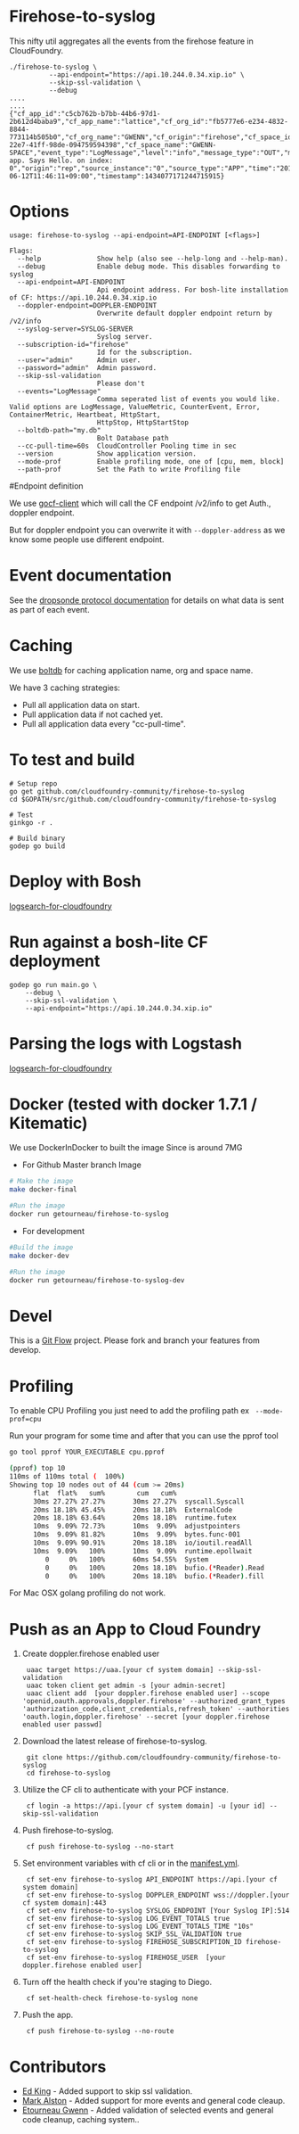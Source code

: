 # Firehose-to-syslog

This nifty util aggregates all the events from the firehose feature in
CloudFoundry.

	./firehose-to-syslog \
              --api-endpoint="https://api.10.244.0.34.xip.io" \
              --skip-ssl-validation \
              --debug
	....
	....
	{"cf_app_id":"c5cb762b-b7bb-44b6-97d1-2b612d4baba9","cf_app_name":"lattice","cf_org_id":"fb5777e6-e234-4832-8844-773114b505b0","cf_org_name":"GWENN","cf_origin":"firehose","cf_space_id":"3c910823-22e7-41ff-98de-094759594398","cf_space_name":"GWENN-SPACE","event_type":"LogMessage","level":"info","message_type":"OUT","msg":"Lattice-app. Says Hello. on index: 0","origin":"rep","source_instance":"0","source_type":"APP","time":"2015-06-12T11:46:11+09:00","timestamp":1434077171244715915}

# Options

```
usage: firehose-to-syslog --api-endpoint=API-ENDPOINT [<flags>]

Flags:
  --help              Show help (also see --help-long and --help-man).
  --debug             Enable debug mode. This disables forwarding to syslog
  --api-endpoint=API-ENDPOINT  
                      Api endpoint address. For bosh-lite installation of CF: https://api.10.244.0.34.xip.io
  --doppler-endpoint=DOPPLER-ENDPOINT  
                      Overwrite default doppler endpoint return by /v2/info
  --syslog-server=SYSLOG-SERVER  
                      Syslog server.
  --subscription-id="firehose"  
                      Id for the subscription.
  --user="admin"      Admin user.
  --password="admin"  Admin password.
  --skip-ssl-validation  
                      Please don't
  --events="LogMessage"  
                      Comma seperated list of events you would like. Valid options are LogMessage, ValueMetric, CounterEvent, Error, ContainerMetric, Heartbeat, HttpStart,
                      HttpStop, HttpStartStop
  --boltdb-path="my.db"  
                      Bolt Database path
  --cc-pull-time=60s  CloudController Pooling time in sec
  --version           Show application version.
  --mode-prof         Enable profiling mode, one of [cpu, mem, block]
  --path-prof         Set the Path to write Profiling file
```

#Endpoint definition

We use [gocf-client](https://github.com/cloudfoundry-community/go-cfclient) which will call the CF endpoint /v2/info to get Auth., doppler endpoint.

But for doppler endpoint you can overwrite it with ``` --doppler-address ``` as we know some people use different endpoint.

# Event documentation

See the [dropsonde protocol documentation](https://github.com/cloudfoundry/dropsonde-protocol/tree/master/events) for details on what data is sent as part of each event.

# Caching
We use [boltdb](https://github.com/boltdb/bolt) for caching application name, org and space name.

We have 3 caching strategies:
* Pull all application data on start.
* Pull application data if not cached yet.
* Pull all application data every "cc-pull-time".

# To test and build


    # Setup repo
    go get github.com/cloudfoundry-community/firehose-to-syslog
    cd $GOPATH/src/github.com/cloudfoundry-community/firehose-to-syslog

    # Test
	ginkgo -r .

    # Build binary
    godep go build

# Deploy with Bosh

[logsearch-for-cloudfoundry](https://github.com/logsearch/logsearch-for-cloudfoundry)

# Run against a bosh-lite CF deployment

    godep go run main.go \
		--debug \
		--skip-ssl-validation \
		--api-endpoint="https://api.10.244.0.34.xip.io"

# Parsing the logs with Logstash

[logsearch-for-cloudfoundry](https://github.com/logsearch/logsearch-for-cloudfoundry)


# Docker (tested with docker 1.7.1 / Kitematic)
We use DockerInDocker to built the image
Since is around 7MG

* For Github Master branch Image
```bash
# Make the image
make docker-final

#Run the image
docker run getourneau/firehose-to-syslog

```

* For development
```bash
#Build the image
make docker-dev

#Run the image
docker run getourneau/firehose-to-syslog-dev
```


# Devel

This is a
[Git Flow](http://nvie.com/posts/a-successful-git-branching-model/)
project. Please fork and branch your features from develop.

# Profiling

To enable CPU Profiling you just need to add the profiling path ex ``` --mode-prof=cpu```

Run your program for some time and after that you can use the pprof tool
```bash
go tool pprof YOUR_EXECUTABLE cpu.pprof

(pprof) top 10
110ms of 110ms total (  100%)
Showing top 10 nodes out of 44 (cum >= 20ms)
      flat  flat%   sum%        cum   cum%
      30ms 27.27% 27.27%       30ms 27.27%  syscall.Syscall
      20ms 18.18% 45.45%       20ms 18.18%  ExternalCode
      20ms 18.18% 63.64%       20ms 18.18%  runtime.futex
      10ms  9.09% 72.73%       10ms  9.09%  adjustpointers
      10ms  9.09% 81.82%       10ms  9.09%  bytes.func·001
      10ms  9.09% 90.91%       20ms 18.18%  io/ioutil.readAll
      10ms  9.09%   100%       10ms  9.09%  runtime.epollwait
         0     0%   100%       60ms 54.55%  System
         0     0%   100%       20ms 18.18%  bufio.(*Reader).Read
         0     0%   100%       20ms 18.18%  bufio.(*Reader).fill
```

For Mac OSX golang profiling do not work.

# Push as an App to Cloud Foundry

1. Create doppler.firehose enabled user

		uaac target https://uaa.[your cf system domain] --skip-ssl-validation
		uaac token client get admin -s [your admin-secret]
		uaac client add  [your doppler.firehose enabled user] --scope 'openid,oauth.approvals,doppler.firehose' --authorized_grant_types 'authorization_code,client_credentials,refresh_token' --authorities 'oauth.login,doppler.firehose' --secret [your doppler.firehose enabled user passwd]

1. Download the latest release of  firehose-to-syslog.

		git clone https://github.com/cloudfoundry-community/firehose-to-syslog
		cd firehose-to-syslog

1. Utilize the CF cli to authenticate with your PCF instance.

		cf login -a https://api.[your cf system domain] -u [your id] --skip-ssl-validation

1. Push firehose-to-syslog.

		cf push firehose-to-syslog --no-start

1. Set environment variables with cf cli or in the [manifest.yml](./manifest.yml).

		cf set-env firehose-to-syslog API_ENDPOINT https://api.[your cf system domain]
		cf set-env firehose-to-syslog DOPPLER_ENDPOINT wss://doppler.[your cf system domain]:443
		cf set-env firehose-to-syslog SYSLOG_ENDPOINT [Your Syslog IP]:514
		cf set-env firehose-to-syslog LOG_EVENT_TOTALS true
		cf set-env firehose-to-syslog LOG_EVENT_TOTALS_TIME "10s"
		cf set-env firehose-to-syslog SKIP_SSL_VALIDATION true
		cf set-env firehose-to-syslog FIREHOSE_SUBSCRIPTION_ID firehose-to-syslog
		cf set-env firehose-to-syslog FIREHOSE_USER  [your doppler.firehose enabled user]

1. Turn off the health check if you're staging to Diego.

		cf set-health-check firehose-to-syslog none

1. Push the app.

		cf push firehose-to-syslog --no-route

# Contributors

* [Ed King](https://github.com/teddyking) - Added support to skip ssl
validation.
* [Mark Alston](https://github.com/malston) - Added support for more
  events and general code cleaup.
* [Etourneau Gwenn](https://github.com/shinji62) - Added validation of
  selected events and general code cleanup, caching system..
